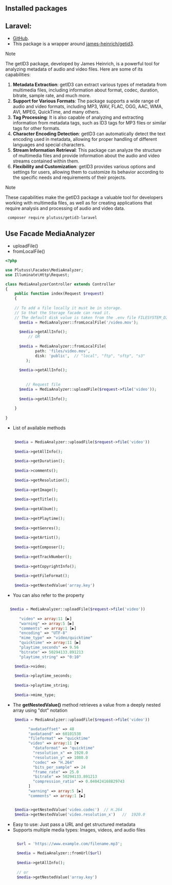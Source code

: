 ## Installed packages

## Laravel:

- [GitHub](https://github.com/plutuss/getid3).
- This package is a wrapper around   [james-heinrich/getid3](https://packagist.org/packages/james-heinrich/getid3).


> [!NOTE]
>  The getID3 package, developed by James Heinrich, is a powerful tool for analyzing metadata of audio and video files. Here are some of its capabilities:

1. **Metadata Extraction**: getID3 can extract various types of metadata from multimedia files, including information about format, codec, duration, bitrate, sample rate, and much more.
2. **Support for Various Formats**: The package supports a wide range of audio and video formats, including MP3, WAV, FLAC, OGG, AAC, WMA, AVI, MPEG, QuickTime, and many others.
3. **Tag Processing**: It is also capable of analyzing and extracting information from metadata tags, such as ID3 tags for MP3 files or similar tags for other formats.
4. **Character Encoding Detection**: getID3 can automatically detect the text encoding used in metadata, allowing for proper handling of different languages and special characters.
5. **Stream Information Retrieval**: This package can analyze the structure of multimedia files and provide information about the audio and video streams contained within them.
6. **Flexibility and Customization**: getID3 provides various options and settings for users, allowing them to customize its behavior according to the specific needs and requirements of their projects.

> [!NOTE]
> These capabilities make the getID3 package a valuable tool for developers working with multimedia files, as well as for creating applications that require analysis and processing of audio and video data.
  

```shell
 composer require plutuss/getid3-laravel
```

## Use Facade MediaAnalyzer
- uploadFile()
- fromLocalFile()
 
```php
<?php

use Plutuss\Facades\MediaAnalyzer;
use Illuminate\Http\Request;

class MediaAnalyzerController extends Controller
{
    public function index(Request $request)
    {
    
    // To add a file locally it must be in storage.
    // So that the Storage facade can read it.
    // The default disk value is taken from the .env file FILESYSTEM_DISK
      $media = MediaAnalyzer::fromLocalFile('/video.mov');
      
      $media->getAllInfo();  
          // OR
          
      $media = MediaAnalyzer::fromLocalFile(
             path: 'files/video.mov',
             disk: 'public',  // "local", "ftp", "sftp", "s3"
         );
         
      $media->getAllInfo();  
         
         
         // Request file
      $media = MediaAnalyzer::uploadFile($request->file('video'));
      
      $media->getAllInfo();
  
    }
  
}

```

- List of available methods
```php
    
    $media = MediaAnalyzer::uploadFile($request->file('video'))
    
    $media->getAllInfo();
    
    $media->getDuration();
    
    $media->comments();
    
    $media->getResolution();
    
    $media->getImage();
    
    $media->getTitle();
    
    $media->getAlbum();
    
    $media->getPlaytime();
    
    $media->getGenres();
    
    $media->getArtist();
    
    $media->getComposer();
    
    $media->getTrackNumber();
    
    $media->getCopyrightInfo();
    
    $media->getFileFormat();
    
    $media->getNestedValue('array.key')

```

- You can also refer to the property  

```php

  $media = MediaAnalyzer::uploadFile($request->file('video'))
  
      "video" => array:11 [▶]
      "warning" => array:5 [▶]
      "comments" => array:1 [▶]
      "encoding" => "UTF-8"
      "mime_type" => "video/quicktime"
      "quicktime" => array:11 [▶]
      "playtime_seconds" => 9.56
      "bitrate" => 50294133.891213
      "playtime_string" => "0:10"

    $media->video;
    
    $media->playtime_seconds;
    
    $media->playtime_string;
    
    $media->mime_type;

```



- The **getNestedValue()** method retrieves a value from a deeply nested array using "dot" notation

```php
    $media = MediaAnalyzer::uploadFile($request->file('video'))

          "avdataoffset" => 48
          "avdataend" => 60101538
          "fileformat" => "quicktime"
          "video" => array:11 [▼
            "dataformat" => "quicktime"
            "resolution_x" => 1920.0
            "resolution_y" => 1080.0
            "codec" => "H.264"
            "bits_per_sample" => 24
            "frame_rate" => 25.0
            "bitrate" => 50294133.891213
            "compression_ratio" => 0.040424168829743
          ]
          "warning" => array:5 [▶]
          "comments" => array:1 [▶]


    $media->getNestedValue('video.codec')  // H.264
    $media->getNestedValue('video.resolution_x')   //  1920.0
```


- Easy to use: Just pass a URL and get structured metadata
- Supports multiple media types: Images, videos, and audio files
```php

     $url = 'https://www.example.com/filename.mp3';
     
     $media = MediaAnalyzer::fromUrl($url)
     
     $media->getAllInfo(); 
     
     // or
     $media->getNestedValue('array.key')  

```
